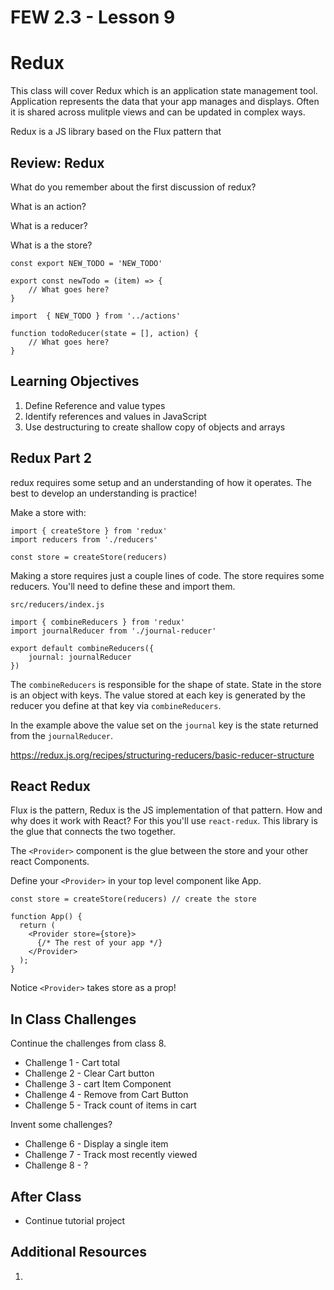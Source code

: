 # FEW 2.3 - Lesson 9

# Redux

This class will cover Redux which is an application state management tool. Application represents the data that your app manages and displays. Often it is shared across mulitple views and can be updated in complex ways. 

Redux is a JS library based on the Flux pattern that 

<!-- > -->

## Review: Redux

<!-- > -->

What do you remember about the first discussion of redux? 

<!-- > -->

What is an action? 

<!-- > -->

What is a reducer?

<!-- > -->

What is a the store?

<!-- > -->

```JS
const export NEW_TODO = 'NEW_TODO'

export const newTodo = (item) => {
	// What goes here?
}
```

<!-- > -->

```JS
import  { NEW_TODO } from '../actions'

function todoReducer(state = [], action) {
	// What goes here? 
}
```

<!-- > -->

## Learning Objectives

1. Define Reference and value types
2. Identify references and values in JavaScript
3. Use destructuring to create shallow copy of objects and arrays

<!-- > -->

## Redux Part 2

<!-- > -->

redux requires some setup and an understanding of how it operates. The best to develop an understanding is practice!

<!-- > -->

Make a store with:

```JS
import { createStore } from 'redux'
import reducers from './reducers'

const store = createStore(reducers)
```

Making a store requires just a couple lines of code. The store requires some reducers. You'll need to define these and import them. 

`src/reducers/index.js`
```JS
import { combineReducers } from 'redux'
import journalReducer from './journal-reducer'

export default combineReducers({
	journal: journalReducer
})
```

The `combineReducers` is responsible for the shape of state. State in the store is an object with keys. The value stored at each key is generated by the reducer you define at that key via `combineReducers`. 

In the example above the value set on the `journal` key is the state returned from the `journalReducer`.

https://redux.js.org/recipes/structuring-reducers/basic-reducer-structure

## React Redux

Flux is the pattern, Redux is the JS implementation of that pattern. How and why does it work with React? For this you'll use `react-redux`. This library is the glue that connects the two together. 

The `<Provider>` component is the glue between the store and your other react Components. 

Define your `<Provider>` in your top level component like App. 

```JS
const store = createStore(reducers) // create the store

function App() {
  return (
    <Provider store={store}> 
      {/* The rest of your app */}
    </Provider>
  );
}
```

Notice `<Provider>` takes store as a prop!

## In Class Challenges 

Continue the challenges from class 8. 

- Challenge 1 - Cart total
- Challenge 2 - Clear Cart button
- Challenge 3 - cart Item Component
- Challenge 4 - Remove from Cart Button
- Challenge 5 - Track count of items in cart

Invent some challenges? 

- Challenge 6 - Display a single item 
- Challenge 7 - Track most recently viewed
- Challenge 8 - ?

## After Class

- Continue tutorial project 

## Additional Resources

1. 
